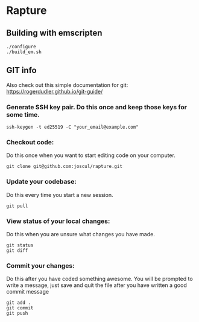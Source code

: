 # Rapture

## Building with emscripten
```
./configure
./build_em.sh
```

## GIT info
Also check out this simple documentation for git: https://rogerdudler.github.io/git-guide/

### Generate SSH key pair. Do this once and keep those keys for some time.
```
ssh-keygen -t ed25519 -C "your_email@example.com"
```

### Checkout code:
Do this once when you want to start editing code on your computer.
```
git clone git@github.com:joscul/rapture.git
```

### Update your codebase:
Do this every time you start a new session.
```
git pull
```

### View status of your local changes:
Do this when you are unsure what changes you have made.
```
git status
git diff
```

### Commit your changes:
Do this after you have coded something awesome. You will be prompted to write a message, just save and quit the file after you have written a good commit message
```
git add .
git commit
git push
```
